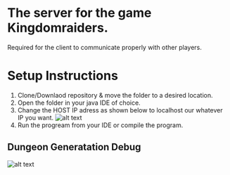 # The server for the game Kingdomraiders.

Required for the client to communicate properly with other players.

# Setup Instructions
1. Clone/Downlaod repository & move the folder to a desired location.
2. Open the folder in your java IDE of choice.
3. Change the HOST IP adress as shown below to localhost our whatever IP you want. 
![alt text](https://i.gyazo.com/0ff0f7dd1519c3e09a41a0225c5d7037.png)
4. Run the progream from your IDE or compile the program.

## Dungeon Generatation Debug
![alt text](https://i.gyazo.com/36cf7f772413972bc536b5b3f20d291c.png)
